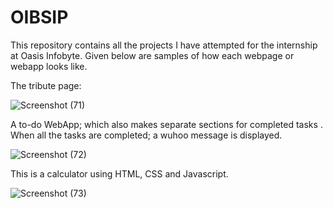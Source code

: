 # OIBSIP
This repository contains all the projects I have attempted for the internship at Oasis Infobyte.
Given below are samples of how each webpage or webapp looks like.

The tribute page:

![Screenshot (71)](https://github.com/jaagritiiii/OIBSIP/assets/79559304/afaef588-2713-4e32-a3e5-8ff0dab35879)


A to-do WebApp; which also makes separate sections for completed tasks . When all the tasks are completed; a wuhoo message is displayed.

![Screenshot (72)](https://github.com/jaagritiiii/OIBSIP/assets/79559304/dbaf0b24-1540-49b4-aa36-5383b667876c)



This is a calculator using HTML, CSS and Javascript.

![Screenshot (73)](https://github.com/jaagritiiii/OIBSIP/assets/79559304/723d40af-4d37-4c27-a327-29bb2c7f13d5)
